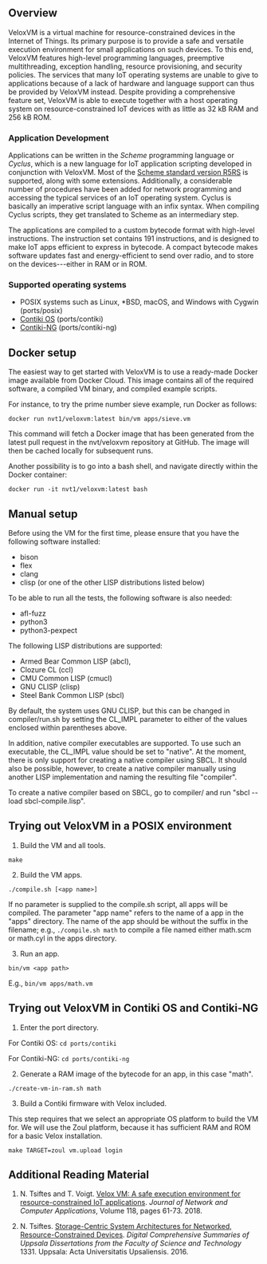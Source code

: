 ## Overview

VeloxVM is a virtual machine for resource-constrained devices in the
Internet of Things. Its primary purpose is to provide a safe and
versatile execution environment for small applications on such
devices. To this end, VeloxVM features high-level programming
languages, preemptive multithreading, exception handling, resource
provisioning, and security policies. The services that many IoT
operating systems are unable to give to applications because of a lack
of hardware and language support can thus be provided by VeloxVM
instead. Despite providing a comprehensive feature set, VeloxVM is
able to execute together with a host operating system on
resource-constrained IoT devices with as little as 32 kB RAM and 256
kB ROM.

### Application Development

Applications can be written in the _Scheme_ programming language or
_Cyclus_, which is a new language for IoT application scripting
developed in conjunction with VeloxVM. Most of the [Scheme standard
version R5RS](http://www.schemers.org/Documents/Standards/R5RS/) is
supported, along with some extensions. Additionally, a considerable
number of procedures have been added for network programming and
accessing the typical services of an IoT operating system. Cyclus is
basically an imperative script language with an infix syntax. When
compiling Cyclus scripts, they get translated to Scheme as an
intermediary step.

The applications are compiled to a custom bytecode format with
high-level instructions. The instruction set contains 191
instructions, and is designed to make IoT apps efficient to express in
bytecode. A compact bytecode makes software updates fast and
energy-efficient to send over radio, and to store on the
devices---either in RAM or in ROM.

### Supported operating systems

* POSIX systems such as Linux, *BSD, macOS, and Windows with Cygwin
  (ports/posix)
* [Contiki OS](http://www.contiki-os.org/) (ports/contiki)
* [Contiki-NG](https://www.contiki-ng.org/) (ports/contiki-ng)

## Docker setup

The easiest way to get started with VeloxVM is to use a ready-made Docker
image available from Docker Cloud. This image contains all of the required
software, a compiled VM binary, and compiled example scripts.

For instance, to try the prime number sieve example, run Docker as follows:

  <code>docker run nvt1/veloxvm:latest bin/vm apps/sieve.vm</code>

This command will fetch a Docker image that has been generated from the
latest pull request in the nvt/veloxvm repository at GitHub. The image will
then be cached locally for subsequent runs.

Another possibility is to go into a bash shell, and navigate directly within
the Docker container:

  <code>docker run -it nvt1/veloxvm:latest bash</code>

## Manual setup

Before using the VM for the first time, please ensure that you have the
following software installed:
 * bison
 * flex
 * clang
 * clisp (or one of the other LISP distributions listed below)

To be able to run all the tests, the following software is also needed:
 * afl-fuzz
 * python3
 * python3-pexpect

The following LISP distributions are supported:
 * Armed Bear Common LISP (abcl),
 * Clozure CL (ccl)
 * CMU Common LISP (cmucl)
 * GNU CLISP (clisp)
 * Steel Bank Common LISP (sbcl)

By default, the system uses GNU CLISP, but this can be changed
in compiler/run.sh by setting the CL_IMPL parameter to either of the values
enclosed within parentheses above.

In addition, native compiler executables are supported. To use such an
executable, the CL_IMPL value should be set to "native". At the moment,
there is only support for creating a native compiler using SBCL. It should
also be possible, however, to create a native compiler manually using
another LISP implementation and naming the resulting file "compiler".

To create a native compiler based on SBCL, go to compiler/ and 
run "sbcl --load sbcl-compile.lisp".

## Trying out VeloxVM in a POSIX environment

1. Build the VM and all tools.

  <code>make</code>

2. Build the VM apps.

  <code>./compile.sh [&lt;app name&gt;]</code>

   If no parameter is supplied to the compile.sh script, all apps will
   be compiled. The parameter "app name" refers to the name of a app
   in the "apps" directory. The name of the app should be without the
   suffix in the filename; e.g., <code>./compile.sh math</code> to
   compile a file named either math.scm or math.cyl in the apps
   directory.

3. Run an app.

  <code>bin/vm &lt;app path&gt;</code>

   E.g., <code>bin/vm apps/math.vm</code>

## Trying out VeloxVM in Contiki OS and Contiki-NG

1. Enter the port directory.

  For Contiki OS: <code>cd ports/contiki</code>

  For Contiki-NG: <code>cd ports/contiki-ng</code>

2. Generate a RAM image of the bytecode for an app, in this case "math".

  <code>./create-vm-in-ram.sh math</code>

3. Build a Contiki firmware with Velox included.

  This step requires that we select an appropriate OS platform to build the
  VM for. We will use the Zoul platform, because it has sufficient RAM and ROM
  for a basic Velox installation.

  <code>make TARGET=zoul vm.upload login</code>

## Additional Reading Material

1. N. Tsiftes and T. Voigt. [Velox VM: A safe execution environment for
resource-constrained IoT applications](https://doi.org/10.1016/j.jnca.2018.06.001).
<i>Journal of Network and Computer Applications</i>, Volume 118, pages 61-73. 2018.

2. N. Tsiftes. [Storage-Centric System Architectures for Networked,
Resource-Constrained Devices](http://www.diva-portal.org/smash/record.jsf?pid=diva2%3A882135).
<i>Digital Comprehensive Summaries of Uppsala Dissertations from the Faculty of Science and
Technology</i> 1331. Uppsala: Acta Universitatis Upsaliensis. 2016.

